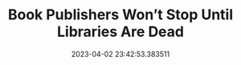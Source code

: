 ---
date: 2023-04-02 23:42:53.383511
link:
  source: web
  source_url: https://roytang.net
  text: Book Publishers Won’t Stop Until Libraries Are Dead
  url: https://www.techdirt.com/2023/03/22/book-publishers-wont-stop-until-libraries-are-dead/
source: web
syndicated:
- type: mastodon
  url: https://indieweb.social/users/roytang/statuses/110131870062615719
- type: twitter
  url: https://twitter.com/roytang/status/1642673996071325698/
title: Book Publishers Won’t Stop Until Libraries Are Dead
---
